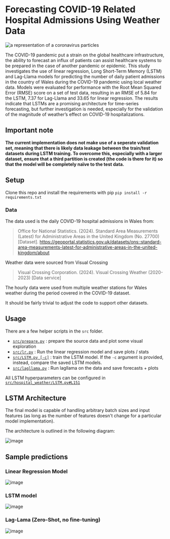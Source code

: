 # Forecasting COVID-19 Related Hospital Admissions Using Weather Data

![a representation of a coronavirus particles](https://github.com/user-attachments/assets/8f96c6c0-dfee-4bba-bb94-9264bbfa7d23)

The COVID-19 pandemic put a strain on the global healthcare infrastructure, the ability to forecast an influx of patients can assist healthcare systems to be prepared in the case of another pandemic or epidemic. This study investigates the use of linear regression, Long Short-Term Memory (LSTM) and Lag-Llama models for predicting the number of daily patient admissions in the country of Wales during the COVID-19 pandemic using local weather data. Models were evaluated for performance with the Root Mean Squared Error (RMSE) score on a set of test data, resulting in an RMSE of 5.84 for the LSTM, 7.37 for Lag-Llama and 33.65 for linear regression. The results indicate that LSTMs are a promising architecture for time-series forecasting, but further investigation is needed, especially for the validation of the magnitude of weather’s effect on COVID-19 hospitalizations.

## Important note

**The current implementation does not make use of a seperate validation set, meaning that there is likely data leakage between the train/test datasets during LSTM training. To overcome this, especially with a larger dataset, ensure that a third partition is created (the code is there for it) so that the model will be completely naïve to the test data.**

## Setup

Clone this repo and install the requirements with pip `pip install -r requirements.txt`

### Data

The data used is the daily COVID-19 hospital admissions in Wales from:

> Office for National Statistics. (2024). Standard Area Measurements (Latest) for Administrative Areas in the United Kingdom (No. 27700) [Dataset]. https://geoportal.statistics.gov.uk/datasets/ons::standard-area-measurements-latest-for-administrative-areas-in-the-united-kingdom/about

Weather data were sourced from Visual Crossing

> Visual Crossing Corporation. (2024). Visual Crossing Weather (2020-2023) [Data service]

The hourly data were used from multiple weather stations for Wales weather during the period covered in the COVID-19 dataset.

It should be fairly trivial to adjust the code to support other datasets.

## Usage

There are a few helper scripts in the `src` folder.

- [`src/prepare.py`](src/prepare.py) : prepare the source data and plot some visual exploration
- [`src/lr.py`](src/lr.py) : Run the linear regression model and save plots / stats
- [`src/LSTM.py [-c]`](src/LSTM.py) : train the LSTM model. If the `-c` argument is provided, instead, compare the saved LSTM models.
- [`src/lagllama.py`](src/lagllama.py) : Run lagllama on the data and save forecasts + plots

All LSTM hyperparameters can be configured in [`src/hospital_weather/LSTM.py#L151`](src/hospital_weather/LSTM.py#L151)

## LSTM Architecture

The final model is capable of handling arbitrary batch sizes and input features (as long as the number of features doesn't change for a particular model implementation).

The architecture is outlined in the following diagram:

![image](https://github.com/user-attachments/assets/c5580b62-8066-4e9e-a2c3-8b725939d005)


## Sample predictions

### Linear Regression Model

![image](https://github.com/user-attachments/assets/e4cf20d7-7fe5-4d69-a844-a626ae83c794)

### LSTM model

![image](https://github.com/user-attachments/assets/c7c949f6-6933-448b-bd43-b39df02744eb)

### Lag-Lama (Zero-Shot, no fine-tuning)

![image](https://github.com/user-attachments/assets/aa15c9e8-6d23-47b5-815c-1700c9df991a)

